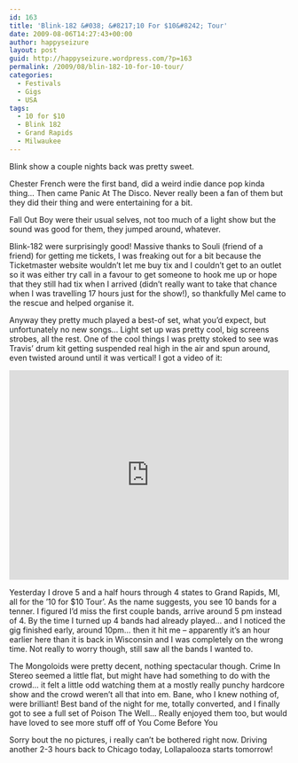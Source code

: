 ```yaml
---
id: 163
title: 'Blink-182 &#038; &#8217;10 For $10&#8242; Tour'
date: 2009-08-06T14:27:43+00:00
author: happyseizure
layout: post
guid: http://happyseizure.wordpress.com/?p=163
permalink: /2009/08/blin-182-10-for-10-tour/
categories:
  - Festivals
  - Gigs
  - USA
tags:
  - 10 for $10
  - Blink 182
  - Grand Rapids
  - Milwaukee
---
```

Blink show a couple nights back was pretty sweet.

Chester French were the first band, did a weird indie dance pop kinda thing&#8230; Then came Panic At The Disco. Never really been a fan of them but they did their thing and were entertaining for a bit.

Fall Out Boy were their usual selves, not too much of a light show but the sound was good for them, they jumped around, whatever.

Blink-182 were surprisingly good! Massive thanks to Souli (friend of a friend) for getting me tickets, I was freaking out for a bit because the Ticketmaster website wouldn&#8217;t let me buy tix and I couldn&#8217;t get to an outlet so it was either try call in a favour to get someone to hook me up or hope that they still had tix when I arrived (didn&#8217;t really want to take that chance when I was travelling 17 hours just for the show!), so thankfully Mel came to the rescue and helped organise it.

Anyway they pretty much played a best-of set, what you&#8217;d expect, but unfortunately no new songs&#8230; Light set up was pretty cool, big screens strobes, all the rest. One of the cool things I was pretty stoked to see was Travis&#8217; drum kit getting suspended real high in the air and spun around, even twisted around until it was vertical! I got a video of it:
<div style="padding:75% 0 0 0;position:relative;"><iframe src="https://player.vimeo.com/video/6540108?badge=0&amp;autopause=0&amp;player_id=0&amp;app_id=58479" frameborder="0" allow="autoplay; fullscreen; picture-in-picture" allowfullscreen style="position:absolute;top:0;left:0;width:100%;height:100%;" title="Blink 182 - What&amp;#039;s My Age Again? (live Milwaukee Aug 4, 2009)"></iframe></div><script src="https://player.vimeo.com/api/player.js"></script>

Yesterday I drove 5 and a half hours through 4 states to Grand Rapids, MI, all for the &#8217;10 for $10 Tour&#8217;. As the name suggests, you see 10 bands for a tenner. I figured I&#8217;d miss the first couple bands, arrive around 5 pm instead of 4. By the time I turned up 4 bands had already played&#8230; and I noticed the gig finished early, around 10pm&#8230; then it hit me &#8211; apparently it&#8217;s an hour earlier here than it is back in Wisconsin and I was completely on the wrong time. Not really to worry though, still saw all the bands I wanted to.

The Mongoloids were pretty decent, nothing spectacular though. Crime In Stereo seemed a little flat, but might have had something to do with the crowd&#8230; it felt a little odd watching them at a mostly really punchy hardcore show and the crowd weren&#8217;t all that into em. Bane, who I knew nothing of, were brilliant! Best band of the night for me, totally converted, and I finally got to see a full set of Poison The Well&#8230; Really enjoyed them too, but would have loved to see more stuff off of You Come Before You

Sorry bout the no pictures, i really can&#8217;t be bothered right now. Driving another 2-3 hours back to Chicago today, Lollapalooza starts tomorrow!